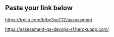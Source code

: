 ## Paste your link below

https://trello.com/b/bv3xcC1Z/assessment

https://assessment-qa-devops-sf.herokuapp.com/
